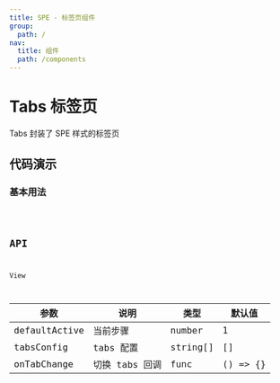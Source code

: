 ```yaml
---
title: SPE - 标签页组件
group:
  path: /
nav:
  title: 组件
  path: /components
---
```


# Tabs 标签页

Tabs 封装了 SPE 样式的标签页

## 代码演示

### 基本用法

<code src="./demos/basic.tsx" iframe="200px" />

## API

View

| 参数          | 说明           | 类型     | 默认值   |
| ------------- | -------------- | -------- | -------- |
| defaultActive | 当前步骤       | number   | 1        |
| tabsConfig    | tabs 配置      | string[] | []       |
| onTabChange   | 切换 tabs 回调 | func     | () => {} |
